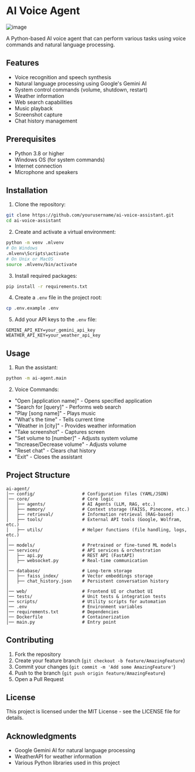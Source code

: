 # AI Voice Agent
![image](https://github.com/user-attachments/assets/aadac9d8-d439-4d24-bd35-ce85552b4835)

A Python-based AI voice agent that can perform various tasks using voice commands and natural language processing.

## Features

- Voice recognition and speech synthesis
- Natural language processing using Google's Gemini AI
- System control commands (volume, shutdown, restart)
- Weather information
- Web search capabilities
- Music playback
- Screenshot capture
- Chat history management

## Prerequisites

- Python 3.8 or higher
- Windows OS (for system commands)
- Internet connection
- Microphone and speakers

## Installation

1. Clone the repository:

```bash
git clone https://github.com/yourusername/ai-voice-assistant.git
cd ai-voice-assistant
```

2. Create and activate a virtual environment:

```bash
python -m venv .mlvenv
# On Windows
.mlvenv\Scripts\activate
# On Unix or MacOS
source .mlvenv/bin/activate
```

3. Install required packages:

```bash
pip install -r requirements.txt
```

4. Create a `.env` file in the project root:

```bash
cp .env.example .env
```

5. Add your API keys to the `.env` file:

```
GEMINI_API_KEY=your_gemini_api_key
WEATHER_API_KEY=your_weather_api_key
```

## Usage

1. Run the assistant:

```bash
python -m ai-agent.main
```

2. Voice Commands:

- "Open [application name]" - Opens specified application
- "Search for [query]" - Performs web search
- "Play [song name]" - Plays music
- "What's the time" - Tells current time
- "Weather in [city]" - Provides weather information
- "Take screenshot" - Captures screen
- "Set volume to [number]" - Adjusts system volume
- "Increase/Decrease volume" - Adjusts volume
- "Reset chat" - Clears chat history
- "Exit" - Closes the assistant

## Project Structure

```
ai-agent/
│── config/                  # Configuration files (YAML/JSON)
│── core/                    # Core logic
│   ├── agents/              # AI Agents (LLM, RAG, etc.)
│   ├── memory/              # Context storage (FAISS, Pinecone, etc.)
│   ├── retrieval/           # Information retrieval (RAG-based)
│   ├── tools/               # External API tools (Google, Wolfram, etc.)
│   ├── utils/               # Helper functions (file handling, logs, etc.)
│
│── models/                  # Pretrained or fine-tuned ML models
│── services/                # API services & orchestration
│   ├── api.py               # REST API (FastAPI)
│   ├── websocket.py         # Real-time communication
│
│── database/                # Long-term storage
│   ├── faiss_index/         # Vector embeddings storage
│   ├── chat_history.json    # Persistent conversation history
│
│── web/                     # Frontend UI or chatbot UI
│── tests/                   # Unit tests & integration tests
│── scripts/                 # Utility scripts for automation
│── .env                     # Environment variables
│── requirements.txt         # Dependencies
│── Dockerfile               # Containerization
│── main.py                  # Entry point
```

## Contributing

1. Fork the repository
2. Create your feature branch (`git checkout -b feature/AmazingFeature`)
3. Commit your changes (`git commit -m 'Add some AmazingFeature'`)
4. Push to the branch (`git push origin feature/AmazingFeature`)
5. Open a Pull Request

## License

This project is licensed under the MIT License - see the LICENSE file for details.

## Acknowledgments

- Google Gemini AI for natural language processing
- WeatherAPI for weather information
- Various Python libraries used in this project

